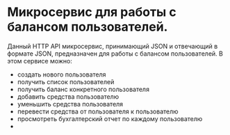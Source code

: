# Микросервис для работы с балансом пользователей.

Данный HTTP API микросервис, принимающий JSON и отвечающий в формате JSON, предназначен для работы с балансом пользователей. В этом сервисе можно:
- создать нового пользователя
- получить список пользователей
- получить баланс конкретного пользователя
- добавить средства пользователю
- уменьшить средства пользователя
- перевести средства от пользователя к пользователю
- просмотреть бухгалтерский отчет по каждому пользователю
- 

